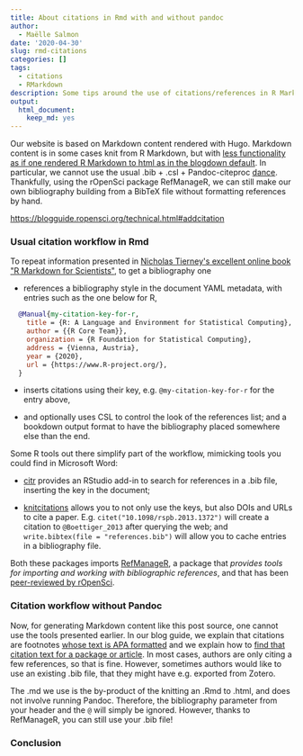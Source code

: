 ```yaml
---
title: About citations in Rmd with and without pandoc
author:
  - Maëlle Salmon
date: '2020-04-30'
slug: rmd-citations
categories: []
tags:
  - citations
  - RMarkdown
description: Some tips around the use of citations/references in R Markdown, in particular with RefManageR
output:
  html_document:
    keep_md: yes
---
```




Our website is based on Markdown content rendered with Hugo.
Markdown content is in some cases knit from R Markdown, but with [less functionality as if one rendered R Markdown to html as in the blogdown default](https://bookdown.org/yihui/blogdown/output-format.html).
In particular, we cannot use the usual .bib + .csl + Pandoc-citeproc [dance](https://github.com/rstudio/distill/issues/45).
Thankfully, using the rOpenSci package RefManageR, we can still make our own bibliography building from a BibTeX file without formatting references by hand.

https://blogguide.ropensci.org/technical.html#addcitation

### Usual citation workflow in Rmd

To repeat information presented in [Nicholas Tierney's excellent online book "R Markdown for Scientists"](https://rmd4sci.njtierney.com/citing-articles-bibliography-styles.html), to get a bibliography one

* references a bibliography style in the document YAML metadata, with entries such as the one below for R,

```bibtex
  @Manual{my-citation-key-for-r,
    title = {R: A Language and Environment for Statistical Computing},
    author = {{R Core Team}},
    organization = {R Foundation for Statistical Computing},
    address = {Vienna, Austria},
    year = {2020},
    url = {https://www.R-project.org/},
  }
```

* inserts citations using their key, e.g. `@my-citation-key-for-r` for the entry above,

* and optionally uses CSL to control the look of the references list; and a bookdown output format to have the bibliography placed somewhere else than the end.

Some R tools out there simplify part of the workflow, mimicking tools you could find in Microsoft Word:

* [citr](https://github.com/crsh/citr) provides an RStudio add-in to search for references in a .bib file, inserting the key in the document;

* [knitcitations](https://github.com/cboettig/knitcitations) allows you to not only use the keys, but also DOIs and URLs to cite a paper. E.g. `citet("10.1098/rspb.2013.1372")` will create a citation to `@Boettiger_2013` after querying the web; and `write.bibtex(file = "references.bib")` will allow you to cache entries in a bibliography file.

Both these packages imports [RefManageR](https://docs.ropensci.org/RefManageR/), a package that _provides tools for importing and working with bibliographic references_, and that has been [peer-reviewed by rOpenSci](https://github.com/ropensci/software-review/issues/119).

### Citation workflow without Pandoc

Now, for generating Markdown content like this post source, one cannot use the tools presented earlier.
In our blog guide, we explain that citations are footnotes [whose text is APA formatted](https://blogguide.ropensci.org/technical.html#addcitation) and we explain how to [find that citation text for a package or article](https://blogguide.ropensci.org/technical.html#how-to-find-citation-text-for-a-package-or-article).
In most cases, authors are only citing a few references, so that is fine.
However, sometimes authors would like to use an existing .bib file, that they might have e.g. exported from Zotero.

The .md we use is the by-product of the knitting an .Rmd to .html, and does not involve running Pandoc.
Therefore, the bibliography parameter from your header and the `@` will simply be ignored.
However, thanks to RefManageR, you can still use your .bib file!

### Conclusion

